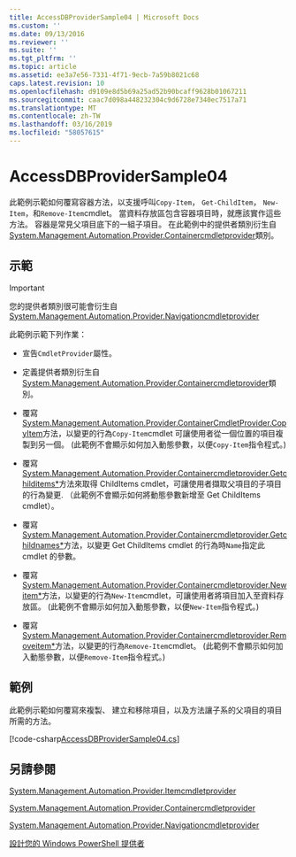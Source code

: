 ```yaml
---
title: AccessDBProviderSample04 | Microsoft Docs
ms.custom: ''
ms.date: 09/13/2016
ms.reviewer: ''
ms.suite: ''
ms.tgt_pltfrm: ''
ms.topic: article
ms.assetid: ee3a7e56-7331-4f71-9ecb-7a59b8021c68
caps.latest.revision: 10
ms.openlocfilehash: d9109e8d5b69a25ad52b90bcaff9628b01067211
ms.sourcegitcommit: caac7d098a448232304c9d6728e7340ec7517a71
ms.translationtype: MT
ms.contentlocale: zh-TW
ms.lasthandoff: 03/16/2019
ms.locfileid: "58057615"
---
```

# <a name="accessdbprovidersample04"></a>AccessDBProviderSample04

此範例示範如何覆寫容器方法，以支援呼叫`Copy-Item`， `Get-ChildItem`， `New-Item`，和`Remove-Item`cmdlet。 當資料存放區包含容器項目時，就應該實作這些方法。 容器是常見父項目底下的一組子項目。 在此範例中的提供者類別衍生自[System.Management.Automation.Provider.Containercmdletprovider](/dotnet/api/System.Management.Automation.Provider.ContainerCmdletProvider)類別。

## <a name="demonstrates"></a>示範

> [!IMPORTANT]
> 您的提供者類別很可能會衍生自[System.Management.Automation.Provider.Navigationcmdletprovider](/dotnet/api/System.Management.Automation.Provider.NavigationCmdletProvider)

此範例示範下列作業：

- 宣告`CmdletProvider`屬性。

- 定義提供者類別衍生自[System.Management.Automation.Provider.Containercmdletprovider](/dotnet/api/System.Management.Automation.Provider.ContainerCmdletProvider)類別。

- 覆寫[System.Management.Automation.Provider.ContainerCmdletProvider.CopyItem](/dotnet/api/System.Management.Automation.Provider.ContainerCmdletProvider.CopyItem)方法，以變更的行為`Copy-Item`cmdlet 可讓使用者從一個位置的項目複製到另一個。 (此範例不會顯示如何加入動態參數，以便`Copy-Item`指令程式。)

- 覆寫[System.Management.Automation.Provider.Containercmdletprovider.Getchilditems*](/dotnet/api/System.Management.Automation.Provider.ContainerCmdletProvider.GetChildItems)方法來取得 ChildItems cmdlet，可讓使用者擷取父項目的子項目的行為變更. （此範例不會顯示如何將動態參數新增至 Get ChildItems cmdlet）。

- 覆寫[System.Management.Automation.Provider.Containercmdletprovider.Getchildnames*](/dotnet/api/System.Management.Automation.Provider.ContainerCmdletProvider.GetChildNames)方法，以變更 Get ChildItems cmdlet 的行為時`Name`指定此 cmdlet 的參數。

- 覆寫[System.Management.Automation.Provider.Containercmdletprovider.Newitem*](/dotnet/api/System.Management.Automation.Provider.ContainerCmdletProvider.NewItem)方法，以變更的行為`New-Item`cmdlet，可讓使用者將項目加入至資料存放區。 (此範例不會顯示如何加入動態參數，以便`New-Item`指令程式。)

- 覆寫[System.Management.Automation.Provider.Containercmdletprovider.Removeitem*](/dotnet/api/System.Management.Automation.Provider.ContainerCmdletProvider.RemoveItem)方法，以變更的行為`Remove-Item`cmdlet。 (此範例不會顯示如何加入動態參數，以便`Remove-Item`指令程式。)

## <a name="example"></a>範例

此範例示範如何覆寫來複製、 建立和移除項目，以及方法讓子系的父項目的項目所需的方法。

[!code-csharp[AccessDBProviderSample04.cs](../../powershell-sdk-samples/SDK-2.0/csharp/AccessDBProviderSample06/AccessDBProviderSample06.cs#L11-L1635 "AccessDBProviderSample04.cs")]

## <a name="see-also"></a>另請參閱

[System.Management.Automation.Provider.Itemcmdletprovider](/dotnet/api/System.Management.Automation.Provider.ItemCmdletProvider)

[System.Management.Automation.Provider.Containercmdletprovider](/dotnet/api/System.Management.Automation.Provider.ContainerCmdletProvider)

[System.Management.Automation.Provider.Navigationcmdletprovider](/dotnet/api/System.Management.Automation.Provider.NavigationCmdletProvider)

[設計您的 Windows PowerShell 提供者](./provider-types.md)